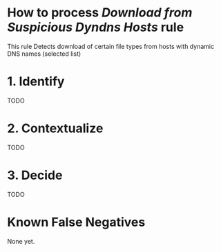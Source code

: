 # How to process *Download from Suspicious Dyndns Hosts* rule
This rule Detects download of certain file types from hosts with dynamic DNS names (selected list)

# 1. Identify
TODO

# 2. Contextualize
TODO

# 3. Decide
TODO

# Known False Negatives
None yet.
